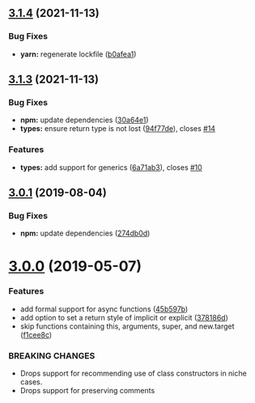 ## [3.1.4](https://github.com/JamieMason/eslint-plugin-prefer-arrow-functions/compare/3.1.3...3.1.4) (2021-11-13)


### Bug Fixes

* **yarn:** regenerate lockfile ([b0afea1](https://github.com/JamieMason/eslint-plugin-prefer-arrow-functions/commit/b0afea135a4de55e9c0e3525fc98caa88d81292e))



## [3.1.3](https://github.com/JamieMason/eslint-plugin-prefer-arrow-functions/compare/3.0.1...3.1.3) (2021-11-13)


### Bug Fixes

* **npm:** update dependencies ([30a64e1](https://github.com/JamieMason/eslint-plugin-prefer-arrow-functions/commit/30a64e1cd12c5ae502ff7fdaa83f1515934e0358))
* **types:** ensure return type is not lost ([94f77de](https://github.com/JamieMason/eslint-plugin-prefer-arrow-functions/commit/94f77de51ad1f5018142c2b026e0d8816c47cf30)), closes [#14](https://github.com/JamieMason/eslint-plugin-prefer-arrow-functions/issues/14)


### Features

* **types:** add support for generics ([6a71ab3](https://github.com/JamieMason/eslint-plugin-prefer-arrow-functions/commit/6a71ab343f445881551a438fcf2b008894181a7a)), closes [#10](https://github.com/JamieMason/eslint-plugin-prefer-arrow-functions/issues/10)



## [3.0.1](https://github.com/JamieMason/eslint-plugin-prefer-arrow-functions/compare/3.0.0...3.0.1) (2019-08-04)


### Bug Fixes

* **npm:** update dependencies ([274db0d](https://github.com/JamieMason/eslint-plugin-prefer-arrow-functions/commit/274db0de3fcc4b191942273f78978a6bc9720382))



# [3.0.0](https://github.com/JamieMason/eslint-plugin-prefer-arrow-functions/compare/45b597b39af451de96abb74d6b52082da2a7aad1...3.0.0) (2019-05-07)


### Features

* add formal support for async functions ([45b597b](https://github.com/JamieMason/eslint-plugin-prefer-arrow-functions/commit/45b597b39af451de96abb74d6b52082da2a7aad1))
* add option to set a return style of implicit or explicit ([378186d](https://github.com/JamieMason/eslint-plugin-prefer-arrow-functions/commit/378186d9b0a46d2893eec81ab8eafc8a19f6a169))
* skip functions containing this, arguments, super, and new.target ([f1cee8c](https://github.com/JamieMason/eslint-plugin-prefer-arrow-functions/commit/f1cee8cb91fd60494a49d226cb4d1b0e726b162f))


### BREAKING CHANGES

* Drops support for recommending use of class constructors in niche cases.
* Drops support for preserving comments



